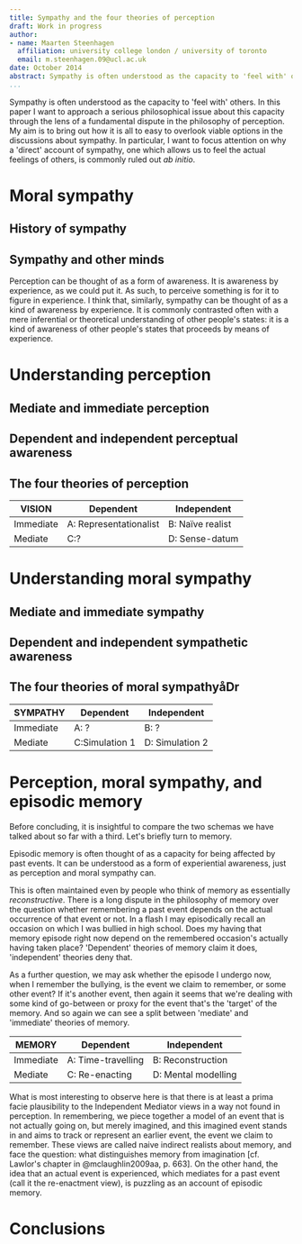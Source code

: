 ```yaml
---
title: Sympathy and the four theories of perception
draft: Work in progress
author:
- name: Maarten Steenhagen
  affiliation: university college london / university of toronto
  email: m.steenhagen.09@ucl.ac.uk
date: October 2014
abstract: Sympathy is often understood as the capacity to 'feel with' others. In this paper I want to approach a serious philosophical issue about this capacity through the lens of a fundamental dispute in the philosophy of perception. My aim is to bring out how it is all to easy to overlook viable options in the discussions about sympathy. In particular, I want to focus attention on why a 'direct' account of sympathy, one which allows us to feel the actual feelings of others, is commonly ruled out ab initio.
...
```


Sympathy is often understood as the capacity to 'feel with' others. In this paper I want to approach a serious philosophical issue about this capacity through the lens of a fundamental dispute in the philosophy of perception. My aim is to bring out how it is all to easy to overlook viable options in the discussions about sympathy. In particular, I want to focus attention on why a 'direct' account of sympathy, one which allows us to feel the actual feelings of others, is commonly ruled out _ab initio_.

# Moral sympathy

## History of sympathy

## Sympathy and other minds


Perception can be thought of as a form of awareness. It is awareness by experience, as we could put it. As such, to perceive something is for it to figure in experience. I think that, similarly, sympathy can be thought of as a kind of awareness by experience. It is commonly contrasted often with a mere inferential or theoretical understanding of other people's states: it is a kind of awareness of other people's states that proceeds by means of experience. 

# Understanding perception

## Mediate and immediate perception

## Dependent and independent perceptual awareness

## The four theories of perception 

VISION | Dependent | Independent
--- | --- | ---
Immediate | A: Representationalist | B: Naïve realist 
Mediate | C:? | D: Sense-datum

# Understanding moral sympathy

## Mediate and immediate sympathy

## Dependent and independent sympathetic awareness

## The four theories of moral sympathyåDr

SYMPATHY | Dependent | Independent
--- | --- | ---
Immediate | A: ? | B: ?
Mediate | C:Simulation 1 | D: Simulation 2

# Perception, moral sympathy, and episodic memory

Before concluding, it is insightful to compare the two schemas we have talked about so far with a third. Let's briefly turn to memory. 

Episodic memory is often thought of as a capacity for being affected by past events. It can be understood as a form of experiential awareness, just as perception and moral sympathy can. 

This is often maintained even by people who think of memory as essentially _reconstructive_. There is a long dispute in the philosophy of memory over the question whether remembering a past event depends on the actual occurrence of that event or not. In a flash I may episodically recall an occasion on which I was bullied in high school. Does my having that memory episode right now depend on the remembered occasion's actually having taken place? 'Dependent' theories of memory claim it does, 'independent' theories deny that. 

As a further question, we may ask whether the episode I undergo now, when I remember the bullying, is the event we claim to remember, or some other event? If it's another event, then again it seems that we're dealing with some kind of go-between or proxy for the event that's the 'target' of the memory. And so again we can see a split between 'mediate' and 'immediate' theories of memory. 

MEMORY | Dependent | Independent
--- | --- | ---
Immediate | A: Time-travelling | B: Reconstruction
Mediate | C: Re-enacting | D: Mental modelling

What is most interesting to observe here is that there is at least a prima facie plausibility to the Independent Mediator views in a way not found in perception. In remembering, we piece together a model of an event that is not actually going on, but merely imagined, and this imagined event stands in and aims to track or represent an earlier event, the event we claim to remember. These views are called naive indirect realists about memory, and face the question: what distinguishes memory from imagination [cf. Lawlor's chapter in @mclaughlin2009aa, p. 663]. On the other hand, the idea that an actual event is experienced, which mediates for a past event (call it the re-enactment view), is puzzling as an account of episodic memory. 

# Conclusions